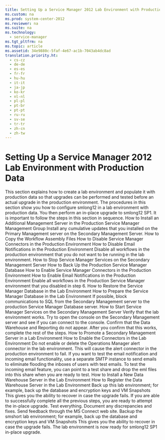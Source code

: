 ```yaml
---
title: Setting Up a Service Manager 2012 Lab Environment with Production Data
ms.custom: na
ms.prod: system-center-2012
ms.reviewer: na
ms.suite: na
ms.technology: 
  - service-manager
ms.tgt_pltfrm: na
ms.topic: article
ms.assetid: 34e9880c-5faf-4e67-ac1b-7043ab4dc8ad
translation.priority.ht: 
  - cs-cz
  - de-de
  - es-es
  - fr-fr
  - hu-hu
  - it-it
  - ja-jp
  - ko-kr
  - nl-nl
  - pl-pl
  - pt-br
  - pt-pt
  - ru-ru
  - sv-se
  - tr-tr
  - zh-cn
  - zh-tw
---
```

# Setting Up a Service Manager 2012 Lab Environment with Production Data
<?xml version="1.0" encoding="utf-8"?>
<developerConceptualDocument xmlns="http://ddue.schemas.microsoft.com/authoring/2003/5" xmlns:xlink="http://www.w3.org/1999/xlink" xmlns:xsi="http://www.w3.org/2001/XMLSchema-instance" xsi:schemaLocation="http://ddue.schemas.microsoft.com/authoring/2003/5 http://dduestorage.blob.core.windows.net/ddueschema/developer.xsd">
  <introduction>
    <para>This section explains how to create a lab environment and populate it with production data so that upgrades can be performed and tested before an actual upgrade in the production environment. The procedures in this section show you how to configure <token>smlong12</token> in a lab environment with production data. You then perform an in-place upgrade to <token>smlong12</token> SP1. It is important to follow the steps in this section in sequence.</para>
    <list class="ordered">
      <listItem>
        <para>
          <link xlink:href="03747a1c-cdb9-47ce-83d1-55ee9d6c8119">How to Install an Additional Management Server in the Production Service Manager Management Group</link>
        </para>
      </listItem>
      <listItem>
        <para>Install any cumulative updates that you installed on the Primary Management server on the Secondary Management Server.</para>
      </listItem>
      <listItem>
        <para>
          <link xlink:href="48fa12ca-e61b-4658-8eda-f9cc3af16dfc">How to Copy the Workflow Assembly Files</link>
        </para>
      </listItem>
      <listItem>
        <para>
          <link xlink:href="4bf9b574-f6d0-46f1-a989-aa0464f9a1ed">How to Disable Service Manager Connectors in the Production Environment</link>
        </para>
      </listItem>
      <listItem>
        <para>
          <link xlink:href="1317d2e6-b47b-41c0-826b-f7a4b3adf11b">How to Disable Email Notifications  in the Production Environment</link>
        </para>
      </listItem>
      <listItem>
        <para>Disable all workflows in the production environment that you do not want to be running in the lab environment.</para>
      </listItem>
      <listItem>
        <para>
          <link xlink:href="b4f30bdb-d45e-4390-b873-509d0b012398">How to Stop Service Manager Services on the Secondary Management Server</link>
        </para>
      </listItem>
      <listItem>
        <para>
          <link xlink:href="4ebe6cb4-0352-4c71-b2a9-0a235c0102d5">How to Back Up the Production Service Manager Database</link>
        </para>
      </listItem>
      <listItem>
        <para>
          <link xlink:href="0b055821-641a-4f09-96d9-14b1f84a950d">How to Enable Service Manager Connectors  in the Production Environment</link>
        </para>
      </listItem>
      <listItem>
        <para>
          <link xlink:href="441c09d3-16e6-4cc3-a242-83aad9ec3c4a">How to Enable Email Notifications in the Production Environment</link>
        </para>
      </listItem>
      <listItem>
        <para>Enable all workflows in the Production Service Manager environment that you disabled in step 6.</para>
      </listItem>
      <listItem>
        <para>
          <link xlink:href="acc6c46d-3377-47ce-9c94-ce20997d376f">How to Restore the Service Manager Database in the Lab Environment</link>
        </para>
      </listItem>
      <listItem>
        <para>
          <link xlink:href="7d3b8b19-77f9-4a96-a117-8ffef08da01a">How to Prepare the Service Manager Database in the Lab Environment</link>
        </para>
      </listItem>
      <listItem>
        <para>If possible, block communications to SQL from the Secondary Management server to the production Service Manager Database server.</para>
      </listItem>
      <listItem>
        <para>
          <link xlink:href="c6eecbd1-f867-4050-b66f-de9427410bb7">How to Start Service Manager Services on the Secondary Management Server</link>
        </para>
      </listItem>
      <listItem>
        <para>Verify that the lab environment works. Try to open the console on the Secondary Management server and see if you can connect to the console. Confirm that the Data Warehouse and Reporting do not appear. After you confirm that this works, complete the rest of the steps.</para>
      </listItem>
      <listItem>
        <para>
          <link xlink:href="df0bc01c-a314-441f-a983-27dfd92f95c0">How to Promote a Secondary Management Server in a Lab Environment</link>
        </para>
      </listItem>
      <listItem>
        <para>
          <link xlink:href="20ec2aaa-9fee-463b-a1d7-9cb272d8dd73">How to Enable the Connectors in the Lab Environment</link>
        </para>
        <alert class="note">
          <para>Do not enable or delete the Operations Manager alert connector in the lab environment. This will cause the alert connector in the production environment to fail.</para>
        </alert>
      </listItem>
      <listItem>
        <para>If you want to test the email notification and incoming email functionality, use a separate SMTP instance to send emails to eliminate flooding the inboxes of users with test emails. To test the incoming email feature, you can point to a test share and drop the eml files into this share when you are ready to test.</para>
      </listItem>
      <listItem>
        <para>
          <link xlink:href="239ee325-d396-4e8c-8d1e-adc7d28f3f04">How to Install a New Data Warehouse Server in the Lab Environment</link>
        </para>
      </listItem>
      <listItem>
        <para>
          <link xlink:href="ab0ec9ba-ba35-4a29-b933-472dfd18276a">How to Register the Data Warehouse Server in the Lab Environment</link>
        </para>
      </listItem>
      <listItem>
        <para>Back up this lab environment; for example, back up the database and encryption keys and VM Snapshots This gives you the ability to recover in case the upgrade fails.</para>
      </listItem>
      <listItem>
        <para>If you are able to successfully complete all the previous steps, you are ready to attempt the in-place upgrade.</para>
      </listItem>
      <listItem>
        <para>Test everything. Document any discrepancies and fixes. Send feedback through the MS Connect web site.</para>
      </listItem>
      <listItem>
        <para>Backup the <token>smshort</token> lab environment; for example, back up the database and encryption keys and VM Snapshots This gives you the ability to recover in case the upgrade fails.</para>
      </listItem>
      <listItem>
        <para>The lab environment is now ready for <token>smlong12</token> SP1 in-place upgrade.</para>
      </listItem>
    </list>
  </introduction>
  <?Comment TN: DO NOT USE the related topics tag in this sort of parent node topic. Reserve its use only for topics that do not provide any navigation function. 2012-08-06T12:40:00Z  Id='1?>
  <relatedTopics>
    <?CommentEnd Id='1'
    ?>
  </relatedTopics>
</developerConceptualDocument>
